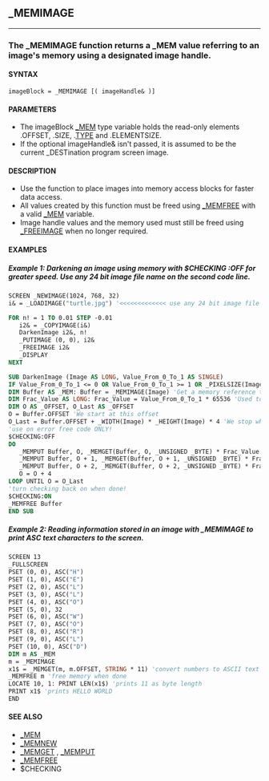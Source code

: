## _MEMIMAGE
---

### The _MEMIMAGE function returns a _MEM value referring to an image's memory using a designated image handle.

#### SYNTAX

`imageBlock = _MEMIMAGE [( imageHandle& )]`

#### PARAMETERS
* The imageBlock [_MEM](./_MEM.md) type variable holds the read-only elements .OFFSET, .SIZE, .[TYPE](./TYPE.md) and .ELEMENTSIZE.
* If the optional imageHandle& isn't passed, it is assumed to be the current _DESTination program screen image.


#### DESCRIPTION
* Use the function to place images into memory access blocks for faster data access.
* All values created by this function must be freed using [_MEMFREE](./_MEMFREE.md) with a valid [_MEM](./_MEM.md) variable.
* Image handle values and the memory used must still be freed using [_FREEIMAGE](./_FREEIMAGE.md) when no longer required.


#### EXAMPLES
##### Example 1: Darkening an image using memory with $CHECKING :OFF for greater speed. Use any 24 bit image file name on the second code line.
```vb
SCREEN _NEWIMAGE(1024, 768, 32)
i& = _LOADIMAGE("turtle.jpg") '<<<<<<<<<<<<< use any 24 bit image file

FOR n! = 1 TO 0.01 STEP -0.01
   i2& = _COPYIMAGE(i&)
   DarkenImage i2&, n!
   _PUTIMAGE (0, 0), i2&
   _FREEIMAGE i2&
   _DISPLAY
NEXT

SUB DarkenImage (Image AS LONG, Value_From_0_To_1 AS SINGLE)
IF Value_From_0_To_1 <= 0 OR Value_From_0_To_1 >= 1 OR _PIXELSIZE(Image) <> 4 THEN EXIT SUB
DIM Buffer AS _MEM: Buffer = _MEMIMAGE(Image) 'Get a memory reference to our image
DIM Frac_Value AS LONG: Frac_Value = Value_From_0_To_1 * 65536 'Used to avoid slow floating point calculations
DIM O AS _OFFSET, O_Last AS _OFFSET
O = Buffer.OFFSET 'We start at this offset
O_Last = Buffer.OFFSET + _WIDTH(Image) * _HEIGHT(Image) * 4 'We stop when we get to this offset
'use on error free code ONLY!
$CHECKING:OFF
DO
   _MEMPUT Buffer, O, _MEMGET(Buffer, O, _UNSIGNED _BYTE) * Frac_Value \ 65536 AS _UNSIGNED _BYTE
   _MEMPUT Buffer, O + 1, _MEMGET(Buffer, O + 1, _UNSIGNED _BYTE) * Frac_Value \ 65536 AS _UNSIGNED _BYTE
   _MEMPUT Buffer, O + 2, _MEMGET(Buffer, O + 2, _UNSIGNED _BYTE) * Frac_Value \ 65536 AS _UNSIGNED _BYTE
   O = O + 4
LOOP UNTIL O = O_Last
'turn checking back on when done!
$CHECKING:ON
_MEMFREE Buffer
END SUB
```
  
##### Example 2: Reading information stored in an image with _MEMIMAGE to print ASC text characters to the screen.
```vb
SCREEN 13
_FULLSCREEN
PSET (0, 0), ASC("H")
PSET (1, 0), ASC("E")
PSET (2, 0), ASC("L")
PSET (3, 0), ASC("L")
PSET (4, 0), ASC("O")
PSET (5, 0), 32
PSET (6, 0), ASC("W")
PSET (7, 0), ASC("O")
PSET (8, 0), ASC("R")
PSET (9, 0), ASC("L")
PSET (10, 0), ASC("D")
DIM m AS _MEM
m = _MEMIMAGE
x1$ = _MEMGET(m, m.OFFSET, STRING * 11) 'convert numbers to ASCII text characters
_MEMFREE m 'free memory when done
LOCATE 10, 1: PRINT LEN(x1$) 'prints 11 as byte length
PRINT x1$ 'prints HELLO WORLD
END
```
  


#### SEE ALSO
* [_MEM](./_MEM.md)
* [_MEMNEW](./_MEMNEW.md)
* [_MEMGET](./_MEMGET.md) , [_MEMPUT](./_MEMPUT.md)
* [_MEMFREE](./_MEMFREE.md)
* $CHECKING
